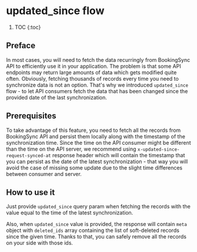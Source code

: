 # updated_since flow

1. TOC
{:toc}

## Preface

In most cases, you will need to fetch the data recurringly from BookingSync API to efficiently use it in your application. The problem is that some API endpoints may return large amounts of data which gets modified quite often. Obviously, fetching thousands of records every time you need to synchronize data is not an option. That's why we introduced `updated_since` flow - to let API consumers fetch the data that has been changed since the provided date of the last synchronization.

## Prerequisites

To take advantage of this feature, you need to fetch all the records from BookingSync API and persist them locally along with the timestamp of the synchronization time. Since the time on the API consumer might be different than the time on the API server, we recommend using `x-updated-since-request-synced-at` response header which will contain the timestamp that you can persist as the date of the latest synchronization - that way you will avoid the case of missing some update due to the slight time differences between consumer and server.

## How to use it

Just provide `updated_since` query param when fetching the records with the value equal to the time of the latest synchronization.

Also, when `updated_since` value is provided, the response will contain `meta` object with `deleted_ids` array containing the list of soft-deleted records since the given time. Thanks to that, you can safely remove all the records on your side with those ids.
